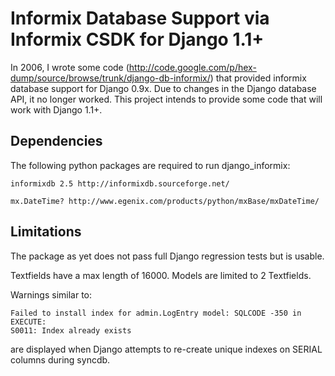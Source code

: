 # Informix Database Support via Informix CSDK for Django 1.1+

In 2006, I wrote some code (http://code.google.com/p/hex-dump/source/browse/trunk/django-db-informix/) that provided informix database support for Django 0.9x. Due to changes in the Django database API, it no longer worked. This project intends to provide some code that will work with Django 1.1+.

## Dependencies

The following python packages are required to run django_informix:

    informixdb 2.5 http://informixdb.sourceforge.net/
    
    mx.DateTime? http://www.egenix.com/products/python/mxBase/mxDateTime/ 

## Limitations 

The package as yet does not pass full Django regression tests but is usable.

Textfields have a max length of 16000. Models are limited to 2 Textfields. 

Warnings similar to:

    Failed to install index for admin.LogEntry model: SQLCODE -350 in EXECUTE: 
    S0011: Index already exists

are displayed when Django attempts to re-create unique indexes on SERIAL columns during syncdb.

